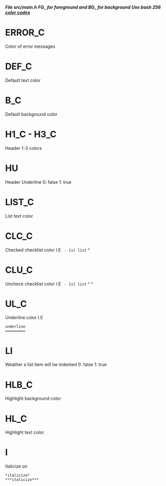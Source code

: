 ***File src/main.h***
***FG_ for foreground and BG_ for background***
***Use bash 256 [color codes](https://raw.githubusercontent.com/seedform/color256/master/20160221144140.png)***



# ERROR_C

Color of error messages


# DEF_C

Default text color


# B_C

Default background color


# H1_C - H3_C

Header 1-3 colors


# HU

Header Underline 0: false  1: true


# LIST_C

List text color


# CLC_C

Checked checklist color I.E ` - [x] list`
                                 ^

# CLU_C

Uncheck checklist color I.E ` - [x] list`
                                ^ ^

# UL_C

Underline color I.E
```
underline
=========
```

# LI

Weather a list item will be indented 0: false  1: true


# HLB_C

Highlight background color


# HL_C

Highlight text color


# I

Italicize on 
```
*italicize*
***italicize***
```

